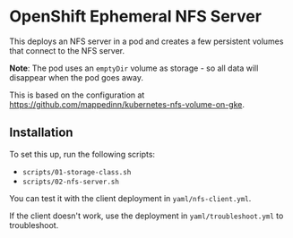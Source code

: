 # OpenShift Ephemeral NFS Server

This deploys an NFS server in a pod and creates a few persistent volumes that connect to the NFS server.

**Note**: The pod uses an `emptyDir` volume as storage - so all data will disappear when the pod goes away.

This is based on the configuration at <https://github.com/mappedinn/kubernetes-nfs-volume-on-gke>.

## Installation

To set this up, run the following scripts:

* `scripts/01-storage-class.sh`
* `scripts/02-nfs-server.sh`

You can test it with the client deployment in `yaml/nfs-client.yml`.

If the client doesn't work, use the deployment in `yaml/troubleshoot.yml` to troubleshoot.